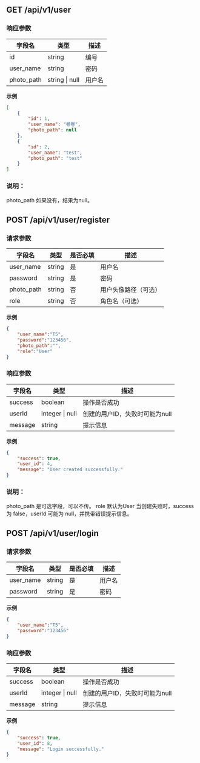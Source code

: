 
## GET /api/v1/user
### 响应参数
| 字段名        | 类型             | 描述  |
|------------|----------------|-----|
| id         | string         | 编号  |
| user_name  | string         | 密码  |
| photo_path | string \| null | 用户名 |

**示例**
```json
[
    {
        "id": 1,
        "user_name": "卷卷",
        "photo_path": null
    },
    {
        "id": 2,
        "user_name": "test",
        "photo_path": "test"
    }
]
```

### 说明：
photo_path 如果没有，结果为null。

## POST /api/v1/user/register
### 请求参数
| 字段名         | 类型     | 是否必填 | 描述         |
|-------------|--------|------|------------|
| user\_name  | string | 是    | 用户名        |
| password    | string | 是    | 密码         |
| photo\_path | string | 否    | 用户头像路径（可选） |
| role        | string | 否    | 角色名（可选）    |
**示例**
```json
{
    "user_name":"T5",
    "password":"123456",
    "photo_path":"",
    "role":"User"
}
```

### 响应参数
| 字段名     | 类型              | 描述                 |
| ------- | --------------- | ------------------ |
| success | boolean         | 操作是否成功             |
| userId  | integer \| null | 创建的用户ID，失败时可能为null |
| message | string          | 提示信息               |

**示例**
```json
{
    "success": true,
    "user_id": 4,
    "message": "User created successfully."
}
```

### 说明：
photo_path 是可选字段，可以不传。
role 默认为User
当创建失败时，success 为 false，userId 可能为 null，并携带错误提示信息。


## POST /api/v1/user/login
### 请求参数
| 字段名         | 类型     | 是否必填 | 描述         |
|-------------|--------|------|------------|
| user\_name  | string | 是    | 用户名        |
| password    | string | 是    | 密码         |
**示例**
```json
{
    "user_name":"T5",
    "password":"123456"
}
```

### 响应参数
| 字段名     | 类型              | 描述                 |
| ------- | --------------- | ------------------ |
| success | boolean         | 操作是否成功             |
| userId  | integer \| null | 创建的用户ID，失败时可能为null |
| message | string          | 提示信息               |

**示例**
```json
{
    "success": true,
    "user_id": 8,
    "message": "Login successfully."
}
```
